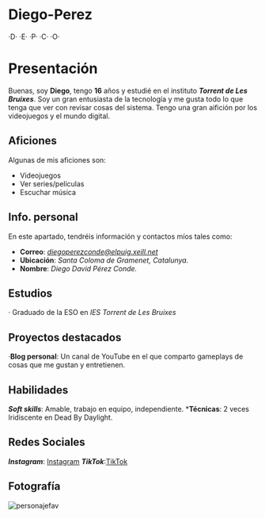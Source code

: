# Diego-Perez
·D·
·E·
·P·
·C·
·O·

# Presentación
Buenas, soy **Diego**, tengo **16** años y estudié en el instituto ***Torrent de Les Bruixes***. Soy un gran entusiasta de la tecnología y me gusta todo lo que tenga que ver con revisar cosas del sistema.
Tengo una gran aifición por los videojuegos y el mundo digital.

## Aficiones
Algunas de mis aficiones son:
- Videojuegos
- Ver series/películas
- Escuchar música

## Info. personal
En este apartado, tendréis información y contactos míos tales como:
- **Correo**: *diegoperezconde@elpuig.xeill.net* 
- **Ubicación**: *Santa Coloma de Gramenet, Catalunya.*
- **Nombre**: *Diego David Pérez Conde.*

## Estudios
· Graduado de la ESO en *IES Torrent de Les Bruixes*

## Proyectos destacados
·**Blog personal**:
Un canal de YouTube en el que comparto gameplays de cosas que me gustan y entretienen.

## Habilidades
***Soft skills***: Amable, trabajo en equipo, independiente.
***Técnicas**: 2 veces Iridiscente en Dead By Daylight.

## Redes Sociales
***Instagram***: [Instagram](https://www.instagram.com/el_prompt729/)
***TikTok***:[TikTok](https://www.tiktok.com/@el_prompt729)

## Fotografía
![personajefav](source=images&cd=vfe&opi=89978449&ved=0CBUQjRxqFwoTCICw4e7w848DFQAAAAAdAAAAABAh)
